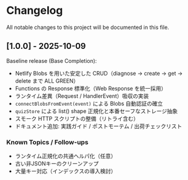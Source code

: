 # Changelog

All notable changes to this project will be documented in this file.

## [1.0.0] - 2025-10-09

Baseline release (Base Completion):
- Netlify Blobs を用いた安定した CRUD（diagnose → create → get → delete まで ALL GREEN）
- Functions の Response 標準化（Web Response を統一採用）
- ランタイム差異（Request / HandlerEvent）吸収の実装
- `connectBlobsFromEvent(event)` による Blobs 自動認証の確立
- `quizStore` による list() shape 正規化と本番セーフなストレージ抽象
- スモーク HTTP スクリプトの整備（リトライ含む）
- ドキュメント追加: 実践ガイド / ポストモーテム / 出荷チェックリスト

### Known Topics / Follow-ups
- ランタイム正規化の共通ヘルパ化（任意）
- 古い非JSONキーのクリーンアップ
- 大量キー対応（インデックスの導入検討）
